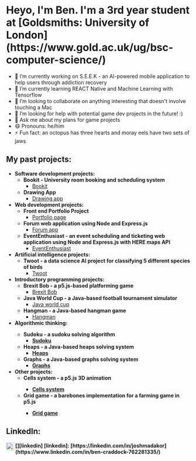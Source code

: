 <h1>Heyo, I'm Ben. I'm a 3rd year student at [Goldsmiths: University of London](https://www.gold.ac.uk/ug/bsc-computer-science/)</h1>

- 🔭 I’m currently working on S.E.E.K - an AI-powered mobile application to help users through addiction recovery
- 🌱 I’m currently learning REACT Native and Machine Learning with Tensorflow
- 👯 I’m looking to collaborate on anything interesting that doesn't involve touching a Mac
- 🤔 I’m looking for help with potential game dev projects in the future! :)
- 💬 Ask me about my plans for game projects
- 😄 Pronouns: he/him
- ⚡ Fun fact: an octopus has three hearts and moray eels have two sets of jaws

<h2>My past projects:</h2>

- <b>Software development projects:</b>  
  - <b>Bookit - University room booking and scheduling system</b>
    - [Bookit](https://)
  - <b>Drawing App</b>
    - [Drawing app](https://)  
- <b>Web development projects:</b>
  - <b>Front end Portfolio Project</b>
    - [Portfolio page](https://)
  * <b>Forum web application using Node and Express.js</b>
    * [Forum app](https://)
  * <b>EventEnthusiast - an event scheduling and ticketing web application using Node and Express.js with HERE maps API</b>
    * [EventEnthusiast](https://)
- <b>Artificial intelligence projects:</b>
  + <b>Twoot - a data science AI project for classifying 5 different species of birds</b>
    + [Twoot](https://)  
- <b>Introductory programming projects:</b>
  - <b>Brexit Bob - a p5.js-based platforming game</b>
    - [Brexit Bob](https://)
  - <b>Java World Cup - a Java-based football tournament simulator</b>
    - [Java world cup](https://)
  - <b>Hangman - a Java-based hangman game</b>
    - [Hangman](https://)  
- <b>Algorithmic thinking:<b>
  - <b>Sudoku - a sudoku solving algorithm</b>
    - [Sudoku](https://)
  - <b>Heaps - a Java-based heaps solving system</b>
    - [Heaps](https://)
  - <b>Graphs - a Java-based graphs solving system</b>
    - [Graphs](https://)
- <b>Other projects:</b>
  - <b> Cells system - a p5.js 3D animation
    - [Cells system](https://)
  - <b> Grid game - a barebones implementation for a farming game in p5.js
    - [Grid game](https://)

<h2>LinkedIn:</h2>
[<img align="left" alt="BenCraddock | LinkedIn" width="22px" src="https://cdn.jsdelivr.net/npm/simple-icons@v3/icons/linkedin.svg" />][linkedin]
[linkedin]: [https://linkedin.com/in/joshmadakor](https://www.linkedin.com/in/ben-craddock-762281335/)
